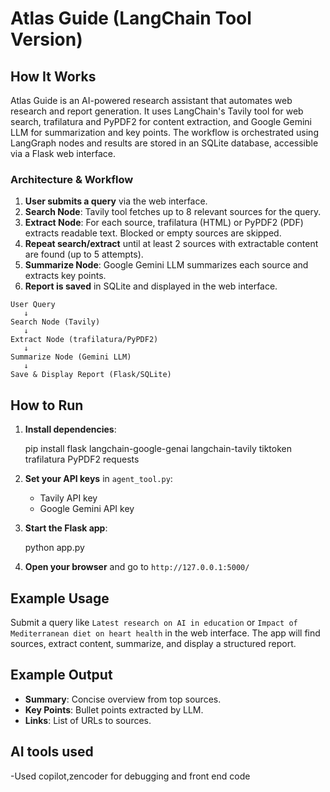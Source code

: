 

# Atlas Guide (LangChain Tool Version)

## How It Works

Atlas Guide is an AI-powered research assistant that automates web research and report generation. It uses LangChain's Tavily tool for web search, trafilatura and PyPDF2 for content extraction, and Google Gemini LLM for summarization and key points. The workflow is orchestrated using LangGraph nodes and results are stored in an SQLite database, accessible via a Flask web interface.

### Architecture & Workflow

1. **User submits a query** via the web interface.
2. **Search Node**: Tavily tool fetches up to 8 relevant sources for the query.
3. **Extract Node**: For each source, trafilatura (HTML) or PyPDF2 (PDF) extracts readable text. Blocked or empty sources are skipped.
4. **Repeat search/extract** until at least 2 sources with extractable content are found (up to 5 attempts).
5. **Summarize Node**: Google Gemini LLM summarizes each source and extracts key points.
6. **Report is saved** in SQLite and displayed in the web interface.


```
User Query
   ↓
Search Node (Tavily)
   ↓
Extract Node (trafilatura/PyPDF2)
   ↓
Summarize Node (Gemini LLM)
   ↓
Save & Display Report (Flask/SQLite)
```

## How to Run

1. **Install dependencies**:
   
   pip install flask langchain-google-genai langchain-tavily tiktoken trafilatura PyPDF2 requests
   
2. **Set your API keys** in `agent_tool.py`:
   - Tavily API key
   - Google Gemini API key
3. **Start the Flask app**:
   
   python app.py
   
4. **Open your browser** and go to `http://127.0.0.1:5000/`

## Example Usage
Submit a query like `Latest research on AI in education` or `Impact of Mediterranean diet on heart health` in the web interface. The app will find sources, extract content, summarize, and display a structured report.

## Example Output
- **Summary**: Concise overview from top sources.
- **Key Points**: Bullet points extracted by LLM.
- **Links**: List of URLs to sources.



## AI tools used

   -Used copilot,zencoder for debugging and front end code